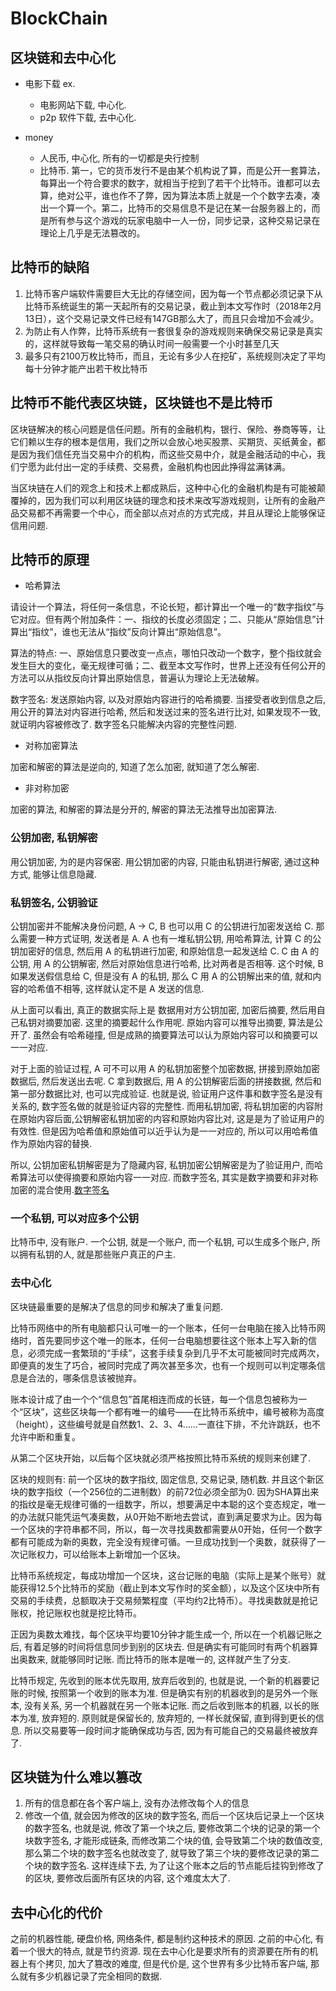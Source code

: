 # BlockChain

## 区块链和去中心化

* 电影下载 ex.
  * 电影网站下载, 中心化.
  * p2p 软件下载, 去中心化.

* money
  * 人民币, 中心化, 所有的一切都是央行控制
  * 比特币. 第一，它的货币发行不是由某个机构说了算，而是公开一套算法，每算出一个符合要求的数字，就相当于挖到了若干个比特币。谁都可以去算，绝对公平，谁也作不了弊，因为算法本质上就是一个个数字去凑，凑出一个算一个。第二，比特币的交易信息不是记在某一台服务器上的，而是所有参与这个游戏的玩家电脑中一人一份，同步记录，这种交易记录在理论上几乎是无法篡改的。

## 比特币的缺陷

1. 比特币客户端软件需要巨大无比的存储空间，因为每一个节点都必须记录下从比特币系统诞生的第一天起所有的交易记录，截止到本文写作时（2018年2月13日），这个交易记录文件已经有147GB那么大了，而且只会增加不会减少。
1. 为防止有人作弊，比特币系统有一套很复杂的游戏规则来确保交易记录是真实的，这样就导致每一笔交易的确认时间一般需要一个小时甚至几天
1. 最多只有2100万枚比特币，而且，无论有多少人在挖矿，系统规则决定了平均每十分钟才能产出若干枚比特币

## 比特币不能代表区块链，区块链也不是比特币

区块链解决的核心问题是信任问题。所有的金融机构，银行、保险、券商等等，让它们赖以生存的根本是信用，我们之所以会放心地买股票、买期货、买纸黄金，都是因为我们信任充当交易中介的机构，而这些交易中介，就是金融活动的中心，我们宁愿为此付出一定的手续费、交易费，金融机构也因此挣得盆满钵满。

当区块链在人们的观念上和技术上都成熟后，这种中心化的金融机构是有可能被颠覆掉的，因为我们可以利用区块链的理念和技术来改写游戏规则，让所有的金融产品交易都不再需要一个中心，而全部以点对点的方式完成，并且从理论上能够保证信用问题.

## 比特币的原理

* 哈希算法

请设计一个算法，将任何一条信息，不论长短，都计算出一个唯一的“数字指纹”与它对应。但有两个附加条件：一、指纹的长度必须固定；二、只能从“原始信息”计算出“指纹”，谁也无法从“指纹”反向计算出“原始信息”。

算法的特点: 一、原始信息只要改变一点点，哪怕只改动一个数字，整个指纹就会发生巨大的变化，毫无规律可循；二、截至本文写作时，世界上还没有任何公开的方法可以从指纹反向计算出原始信息，普遍认为理论上无法破解。

数字签名: 发送原始内容, 以及对原始内容进行的哈希摘要. 当接受者收到信息之后, 用公开的算法对内容进行哈希, 然后和发送过来的签名进行比对, 如果发现不一致, 就证明内容被修改了. 数字签名只能解决内容的完整性问题.

* 对称加密算法

加密和解密的算法是逆向的, 知道了怎么加密, 就知道了怎么解密.

* 非对称加密

加密的算法, 和解密的算法是分开的, 解密的算法无法推导出加密算法.

### 公钥加密, 私钥解密

用公钥加密, 为的是内容保密. 用公钥加密的内容, 只能由私钥进行解密, 通过这种方式, 能够让信息隐藏.

### 私钥签名, 公钥验证

公钥加密并不能解决身份问题, A -> C, B 也可以用 C 的公钥进行加密发送给 C. 那么需要一种方式证明, 发送者是 A. A 也有一堆私钥公钥, 用哈希算法, 计算 C 的公钥加密好的信息, 然后用 A 的私钥进行加密, 和原始信息一起发送给 C. C 由 A 的公钥, 用 A 的公钥解密, 然后对原始信息进行哈希, 比对两者是否相等. 这个时候, B 如果发送假信息给 C, 但是没有 A 的私钥, 那么 C 用 A 的公钥解出来的值, 就和内容的哈希值不相等, 这样就认定不是 A 发送的信息.

从上面可以看出, 真正的数据实际上是 数据用对方公钥加密, 加密后摘要, 然后用自己私钥对摘要加密. 这里的摘要起什么作用呢. 原始内容可以推导出摘要, 算法是公开了. 虽然会有哈希碰撞, 但是成熟的摘要算法可以认为原始内容可以和摘要可以一一对应.

对于上面的验证过程, A 可不可以用 A 的私钥加密整个加密数据, 拼接到原始加密数据后, 然后发送出去呢. C 拿到数据后, 用 A 的公钥解密后面的拼接数据, 然后和第一部分数据比对, 也可以完成验证. 也就是说, 验证用户这件事和数字签名是没有关系的, 数字签名做的就是验证内容的完整性. 而用私钥加密, 将私钥加密的内容附在原始内容后面,公钥解密私钥加密的内容和原始内容比对, 这是是为了验证用户的有效性. 但是因为哈希值和原始值可以近乎认为是一一对应的, 所以可以用哈希值作为原始内容的替换.

所以, 公钥加密私钥解密是为了隐藏内容, 私钥加密公钥解密是为了验证用户, 而哈希算法可以使得摘要和原始内容一一对应. 而数字签名, 其实是数字摘要和非对称加密的混合使用.[数字签名](http://www.ruanyifeng.com/blog/2011/08/what_is_a_digital_signature)

### 一个私钥, 可以对应多个公钥

比特币中, 没有账户. 一个公钥, 就是一个账户, 而一个私钥, 可以生成多个账户, 所以拥有私钥的人, 就是那些账户真正的户主.

### 去中心化

区块链最重要的是解决了信息的同步和解决了重复问题.

比特币网络中的所有电脑都只认可唯一的一个账本，任何一台电脑在接入比特币网络时，首先要同步这个唯一的账本，任何一台电脑想要往这个账本上写入新的信息，必须完成一套繁琐的“手续”，这套手续复杂到几乎不太可能被同时完成两次，即便真的发生了巧合，被同时完成了两次甚至多次，也有一个规则可以判定哪条信息是合法的，哪条信息该被抛弃。

账本设计成了由一个个“信息包”首尾相连而成的长链，每一个信息包被称为一个“区块”，这些区块每一个都有唯一的编号——在比特币系统中，编号被称为高度（height），这些编号就是自然数1、2、3、4……一直往下排，不允许跳跃，也不允许中断和重复。

从第二个区块开始，以后每个区块就必须严格按照比特币系统的规则来创建了.

区块的规则有: 前一个区块的数字指纹, 固定信息, 交易记录, 随机数. 并且这个新区块的数字指纹（一个256位的二进制数）的前72位必须全部为0. 因为SHA算出来的指纹是毫无规律可循的一组数字，所以，想要满足中本聪的这个变态规定，唯一的办法就只能凭运气凑奥数，从0开始不断地去尝试，直到满足要求为止。因为每一个区块的字符串都不同，所以，每一次寻找奥数都需要从0开始，任何一个数字都有可能成为新的奥数，完全没有规律可循。一旦成功找到一个奥数，就获得了一次记账权力，可以给账本上新增加一个区块。

比特币系统规定，每成功增加一个区块，这台记账的电脑（实际上是某个账号）就能获得12.5个比特币的奖励（截止到本文写作时的奖金额），以及这个区块中所有交易的手续费，总额取决于交易频繁程度（平均约2比特币）。寻找奥数就是抢记账权，抢记账权也就是挖比特币。

正因为奥数太难找，每个区块平均要10分钟才能生成一个, 所以在一个机器记账之后, 有着足够的时间将信息同步到别的区块去. 但是确实有可能同时有两个机器算出奥数来, 就能够同时记账. 而比特币的账本是唯一的, 这样就产生了分支.

比特币规定, 先收到的账本优先取用, 放弃后收到的, 也就是说, 一个新的机器要记账的时候, 按照第一个收到的账本为准. 但是确实有别的机器收到的是另外一个账本, 没有关系, 另一个机器就在另一个账本记账. 而之后收到账本的机器, 以长的账本为准, 放弃短的. 原则就是保留长的, 放弃短的, 一样长就保留, 直到得到更长的信息. 所以交易要等一段时间才能确保成功与否, 因为有可能自己的交易最终被放弃了.

## 区块链为什么难以篡改

1. 所有的信息都在各个客户端上, 没有办法修改每个人的信息
1. 修改一个值, 就会因为修改的区块的数字签名, 而后一个区块后记录上一个区块的数字签名, 也就是说, 修改了第一个块之后, 要修改第二个块的记录的第一个块数字签名, 才能形成链条, 而修改第二个块的值, 会导致第二个块的数值改变, 那么第二个块的数字签名也就改变了, 就导致了第三个块的要修改记录的第二个块的数字签名. 这样连续下去, 为了让这个账本之后的节点能后挂钩到修改了的区块, 要修改后面所有区块的内容, 这个难度太大了.

## 去中心化的代价

之前的机器性能, 硬盘价格, 网络条件, 都是制约这种技术的原因. 之前的中心化, 有着一个很大的特点, 就是节约资源. 现在去中心化是要求所有的资源要在所有的机器上有个拷贝, 加大了篡改的难度, 但是代价是, 这个世界有多少比特币客户端, 那么就有多少机器记录了完全相同的数据.